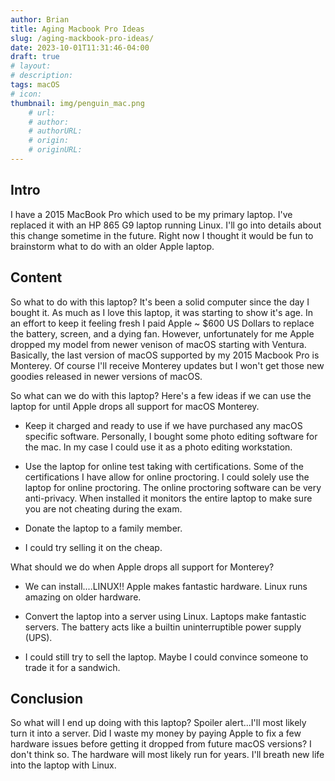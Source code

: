 ```yaml
---
author: Brian
title: Aging Macbook Pro Ideas
slug: /aging-mackbook-pro-ideas/
date: 2023-10-01T11:31:46-04:00
draft: true
# layout: 
# description: 
tags: macOS
# icon: 
thumbnail: img/penguin_mac.png
    # url: 
    # author: 
    # authorURL: 
    # origin: 
    # originURL: 
---
```


## Intro

I have a 2015 MacBook Pro which used to be my primary laptop.  I've replaced it with an HP 865 G9 laptop running Linux.  I'll go into details about this change sometime in the future. Right now I thought it would be fun to brainstorm what to do with an older Apple laptop.
## Content

So what to do with this laptop?  It's been a solid computer since the day I bought it. As much as I love this laptop, it was starting to show it's age.  In an effort to keep it feeling fresh I paid Apple ~ $600 US Dollars to replace the battery, screen, and a dying fan.  However, unfortunately for me Apple dropped my model from newer venison of macOS starting with Ventura.  Basically, the last version of macOS supported by my 2015 Macbook Pro is Monterey.  Of course I'll receive Monterey updates but I won't get those new goodies released in newer versions of macOS.

So what can we do with this laptop?  Here's a few ideas if we can use the laptop for until Apple drops all support for macOS Monterey.

- Keep it charged and ready to use if we have purchased any macOS specific software.  Personally, I bought some photo editing software for the mac.  In my case I could use it as a photo editing workstation.  

- Use the laptop for online test taking with certifications.  Some of the certifications I have allow for online proctoring.  I could solely use the laptop for online proctoring.  The online proctoring software can be very anti-privacy.  When installed it monitors the entire laptop to make sure you are not cheating during the exam.  

- Donate the laptop to a family member.  

- I could try selling it on the cheap.

What should we do when Apple drops all support for Monterey?

- We can install....LINUX!!  Apple makes fantastic hardware.  Linux runs amazing on older hardware.  

- Convert the laptop into a server using Linux.  Laptops make fantastic servers.  The battery acts like a builtin uninterruptible power supply (UPS).    

- I could still try to sell the laptop.  Maybe I could convince someone to trade it for a sandwich.
## Conclusion

So what will I end up doing with this laptop?  Spoiler alert...I'll most likely turn it into a server. Did I waste my money by paying Apple to fix a few hardware issues before getting it dropped from future macOS versions?  I don't think so.  The hardware will most likely run for years.  I'll breath new life into the laptop with Linux.